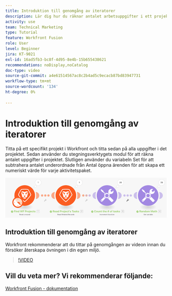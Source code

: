 ```yaml
---
title: Introduktion till genomgång av iteratorer
description: Lär dig hur du räknar antalet arbetsuppgifter i ett projekt och sedan beräknar ett värde för varje aktivitetspaket, allt i [!DNL Adobe Workfront Fusion].
activity: use
team: Technical Marketing
type: Tutorial
feature: Workfront Fusion
role: User
level: Beginner
jira: KT-9021
exl-id: 16ad5fb3-bc8f-4d95-8e4b-15b655438621
recommendations: noDisplay,noCatalog
doc-type: video
source-git-commit: a4e61514567ac8c2b4ad5c9ecacb87bd83947731
workflow-type: tm+mt
source-wordcount: '134'
ht-degree: 0%

---
```


# Introduktion till genomgång av iteratorer

Titta på ett specifikt projekt i Workfront och titta sedan på alla uppgifter i det projektet. Sedan använder du stegningsverktygets modul för att räkna antalet uppgifter i projektet. Slutligen använder du variabeln Set för att subtrahera antalet underordnade från Antal öppna ärenden för att skapa ett numeriskt värde för varje aktivitetspaket.

![En bild av Fusion-scenariot](assets/iteration-and-aggregation-1.png)

## Introduktion till genomgång av iteratorer

Workfront rekommenderar att du tittar på genomgången av videon innan du försöker återskapa övningen i din egen miljö.

>[!VIDEO](https://video.tv.adobe.com/v/335278/?quality=12&learn=on)



## Vill du veta mer? Vi rekommenderar följande:

[Workfront Fusion - dokumentation](https://experienceleague.adobe.com/docs/workfront/using/adobe-workfront-fusion/workfront-fusion-2.html?lang=en)
